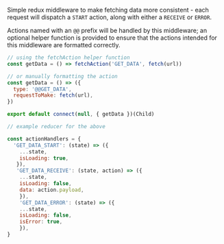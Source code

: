 Simple redux middleware to make fetching data more consistent - each request will dispatch a `START` action, along with either a `RECEIVE` or `ERROR`.

Actions named with an `@@` prefix will be handled by this middleware; an optional helper function is provided to ensure that the actions intended for this middleware are formatted correctly.

```js
// using the fetchAction helper function
const getData = () => fetchAction('GET_DATA', fetch(url))

// or manually formatting the action
const getData = () => ({
  type: '@@GET_DATA',
  requestToMake: fetch(url),
})

export default connect(null, { getData })(Child)
```

```js
// example reducer for the above

const actionHandlers = {
  'GET_DATA_START': (state) => ({
    ...state,
    isLoading: true,
   }),
   'GET_DATA_RECEIVE': (state, action) => ({
	...state,
	isLoading: false,
	data: action.payload,
    }),
    'GET_DATA_ERROR': (state) => ({
	...state,
	isLoading: false,
	isError: true,
    }),
}
```
